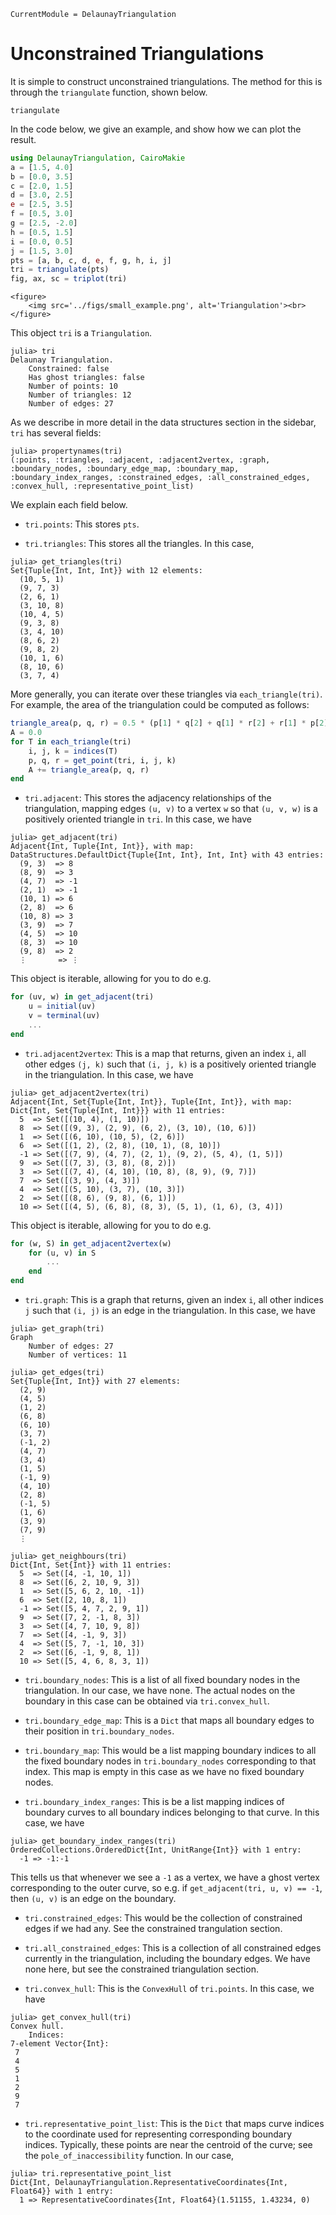 ```@meta
CurrentModule = DelaunayTriangulation
```


# Unconstrained Triangulations 

It is simple to construct unconstrained triangulations. The method for this is through the `triangulate` function, shown below.

```@docs 
triangulate 
```

In the code below, we give an example, and show how we can plot the result.

```julia
using DelaunayTriangulation, CairoMakie 
a = [1.5, 4.0]
b = [0.0, 3.5]
c = [2.0, 1.5]
d = [3.0, 2.5]
e = [2.5, 3.5]
f = [0.5, 3.0]
g = [2.5, -2.0]
h = [0.5, 1.5]
i = [0.0, 0.5]
j = [1.5, 3.0]
pts = [a, b, c, d, e, f, g, h, i, j]
tri = triangulate(pts)
fig, ax, sc = triplot(tri)
```

```@raw html
<figure>
    <img src='../figs/small_example.png', alt='Triangulation'><br>
</figure>
```

This object `tri` is a `Triangulation`.
```julia-repl
julia> tri
Delaunay Triangulation.
    Constrained: false
    Has ghost triangles: false
    Number of points: 10
    Number of triangles: 12
    Number of edges: 27
```

As we describe in more detail in the data structures section in the sidebar, `tri` has several fields:
```julia-repl 
julia> propertynames(tri)
(:points, :triangles, :adjacent, :adjacent2vertex, :graph, :boundary_nodes, :boundary_edge_map, :boundary_map, :boundary_index_ranges, :constrained_edges, :all_constrained_edges, :convex_hull, :representative_point_list)
```
We explain each field below.

- `tri.points`: This stores `pts`.

- `tri.triangles`: This stores all the triangles. In this case,

```julia-repl
julia> get_triangles(tri)
Set{Tuple{Int, Int, Int}} with 12 elements:
  (10, 5, 1)
  (9, 7, 3)
  (2, 6, 1)
  (3, 10, 8)
  (10, 4, 5)
  (9, 3, 8)
  (3, 4, 10)
  (8, 6, 2)
  (9, 8, 2)
  (10, 1, 6)
  (8, 10, 6)
  (3, 7, 4)
```
More generally, you can iterate over these triangles via `each_triangle(tri)`. For example, the area of the triangulation could be computed as follows:

```julia
triangle_area(p, q, r) = 0.5 * (p[1] * q[2] + q[1] * r[2] + r[1] * p[2] - p[1] * r[2] - r[1] * q[2] - q[1] * p[2])
A = 0.0
for T in each_triangle(tri)
    i, j, k = indices(T)
    p, q, r = get_point(tri, i, j, k)
    A += triangle_area(p, q, r)
end 
```

- `tri.adjacent`: This stores the adjacency relationships of the triangulation, mapping edges `(u, v)` to a vertex `w` so that `(u, v, w)` is a positively oriented triangle in `tri`. In this case, we have 

```julia-repl
julia> get_adjacent(tri)
Adjacent{Int, Tuple{Int, Int}}, with map:
DataStructures.DefaultDict{Tuple{Int, Int}, Int, Int} with 43 entries:
  (9, 3)  => 8
  (8, 9)  => 3
  (4, 7)  => -1
  (2, 1)  => -1
  (10, 1) => 6
  (2, 8)  => 6
  (10, 8) => 3
  (3, 9)  => 7
  (4, 5)  => 10
  (8, 3)  => 10
  (9, 8)  => 2
  ⋮       => ⋮
```

This object is iterable, allowing for you to do e.g.

```julia
for (uv, w) in get_adjacent(tri)
    u = initial(uv)
    v = terminal(uv)
    ...
end
```

- `tri.adjacent2vertex`: This is a map that returns, given an index `i`, all other edges `(j, k)` such that `(i, j, k)` is a positively oriented triangle in the triangulation. In this case, we have 

```julia-repl
julia> get_adjacent2vertex(tri)
Adjacent{Int, Set{Tuple{Int, Int}}, Tuple{Int, Int}}, with map:
Dict{Int, Set{Tuple{Int, Int}}} with 11 entries:
  5  => Set([(10, 4), (1, 10)])
  8  => Set([(9, 3), (2, 9), (6, 2), (3, 10), (10, 6)])
  1  => Set([(6, 10), (10, 5), (2, 6)])
  6  => Set([(1, 2), (2, 8), (10, 1), (8, 10)])
  -1 => Set([(7, 9), (4, 7), (2, 1), (9, 2), (5, 4), (1, 5)])
  9  => Set([(7, 3), (3, 8), (8, 2)])
  3  => Set([(7, 4), (4, 10), (10, 8), (8, 9), (9, 7)])
  7  => Set([(3, 9), (4, 3)])
  4  => Set([(5, 10), (3, 7), (10, 3)])
  2  => Set([(8, 6), (9, 8), (6, 1)])
  10 => Set([(4, 5), (6, 8), (8, 3), (5, 1), (1, 6), (3, 4)])
```

This object is iterable, allowing for you to do e.g. 

```julia
for (w, S) in get_adjacent2vertex(w)
    for (u, v) in S 
        ...
    end
end 
```

- `tri.graph`: This is a graph that returns, given an index `i`, all other indices `j` such that `(i, j)` is an edge in the triangulation. In this case, we have 

```julia-repl 
julia> get_graph(tri)
Graph
    Number of edges: 27
    Number of vertices: 11

julia> get_edges(tri)
Set{Tuple{Int, Int}} with 27 elements:
  (2, 9)
  (4, 5)
  (1, 2)
  (6, 8)
  (6, 10)
  (3, 7)
  (-1, 2)
  (4, 7)
  (3, 4)
  (1, 5)
  (-1, 9)
  (4, 10)
  (2, 8)
  (-1, 5)
  (1, 6)
  (3, 9)
  (7, 9)
  ⋮

julia> get_neighbours(tri)
Dict{Int, Set{Int}} with 11 entries:
  5  => Set([4, -1, 10, 1])
  8  => Set([6, 2, 10, 9, 3])
  1  => Set([5, 6, 2, 10, -1])
  6  => Set([2, 10, 8, 1])
  -1 => Set([5, 4, 7, 2, 9, 1])
  9  => Set([7, 2, -1, 8, 3])
  3  => Set([4, 7, 10, 9, 8])
  7  => Set([4, -1, 9, 3])
  4  => Set([5, 7, -1, 10, 3])
  2  => Set([6, -1, 9, 8, 1])
  10 => Set([5, 4, 6, 8, 3, 1])
```

- `tri.boundary_nodes`: This is a list of all fixed boundary nodes in the triangulation. In our case, we have none. The actual nodes on the boundary in this case can be obtained via `tri.convex_hull`.

- `tri.boundary_edge_map`: This is a `Dict` that maps all boundary edges to their position in `tri.boundary_nodes`. 

- `tri.boundary_map`: This would be a list mapping boundary indices to all the fixed boundary nodes in `tri.boundary_nodes` corresponding to that index. This map is empty in this case as we have no fixed boundary nodes.

- `tri.boundary_index_ranges`: This is be a list mapping indices of boundary curves to all boundary indices belonging to that curve. In this case, we have 

```julia-repl 
julia> get_boundary_index_ranges(tri)
OrderedCollections.OrderedDict{Int, UnitRange{Int}} with 1 entry:
  -1 => -1:-1
```

This tells us that whenever we see a `-1` as a vertex, we have a ghost vertex corresponding to the outer curve, so e.g. if `get_adjacent(tri, u, v) == -1`, then `(u, v)` is an edge on the boundary. 

- `tri.constrained_edges`: This would be the collection of constrained edges if we had any. See the constrained trangulation section.

- `tri.all_constrained_edges`: This is a collection of all constrained edges currently in the triangulation, including the boundary edges. We have none here, but see the constrained triangulation section.

- `tri.convex_hull`: This is the `ConvexHull` of `tri.points`. In this case, we have

```julia-repl
julia> get_convex_hull(tri)
Convex hull.
    Indices:
7-element Vector{Int}:
 7
 4
 5
 1
 2
 9
 7
```

 - `tri.representative_point_list`: This is the `Dict` that maps curve indices to the coordinate used for representing corresponding boundary indices. Typically, these points are near the centroid of the curve; see the `pole_of_inaccessibility` function. In our case,

```julia-repl
julia> tri.representative_point_list
Dict{Int, DelaunayTriangulation.RepresentativeCoordinates{Int, Float64}} with 1 entry:
  1 => RepresentativeCoordinates{Int, Float64}(1.51155, 1.43234, 0)
```